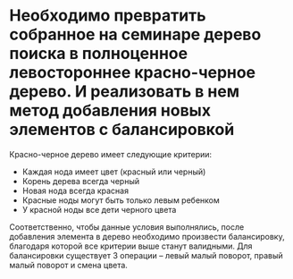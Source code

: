 
# Необходимо превратить собранное на семинаре дерево поиска в полноценное левостороннее красно-черное дерево. И реализовать в нем метод добавления новых элементов с балансировкой #

Красно-черное дерево имеет следующие критерии:

- Каждая нода имеет цвет (красный или черный)
- Корень дерева всегда черный
- Новая нода всегда красная
- Красные ноды могут быть только левым ребенком
- У красной ноды все дети черного цвета

Соответственно, чтобы данные условия выполнялись, после добавления элемента в дерево необходимо произвести балансировку, благодаря которой все критерии выше станут валидными. Для балансировки существует 3 операции – левый малый поворот, правый малый поворот и смена цвета.
